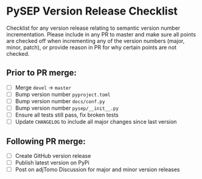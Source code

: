 # PySEP Version Release Checklist

Checklist for any version release relating to semantic version number
incrementation. Please include in any PR to master and make sure all points
are checked off when incrementing any of the version numbers (major, minor, 
patch), or provide reason in PR for why certain points are not checked.

## Prior to PR merge:
- [ ] Merge `devel` -> `master`
- [ ] Bump version number `pyproject.toml`
- [ ] Bump version number `docs/conf.py`
- [ ] Bump version number `pysep/__init__.py`
- [ ] Ensure all tests still pass, fix broken tests
- [ ] Update `CHANGELOG` to include all major changes since last version

## Following PR merge:
- [ ] Create GitHub version release
- [ ] Publish latest version on PyPi
- [ ] Post on adjTomo Discussion for major and minor version releases
